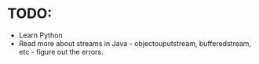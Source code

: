 TODO:
=====

* Learn Python
* Read more about streams in Java - objectouputstream, bufferedstream, etc - figure out the errors.
